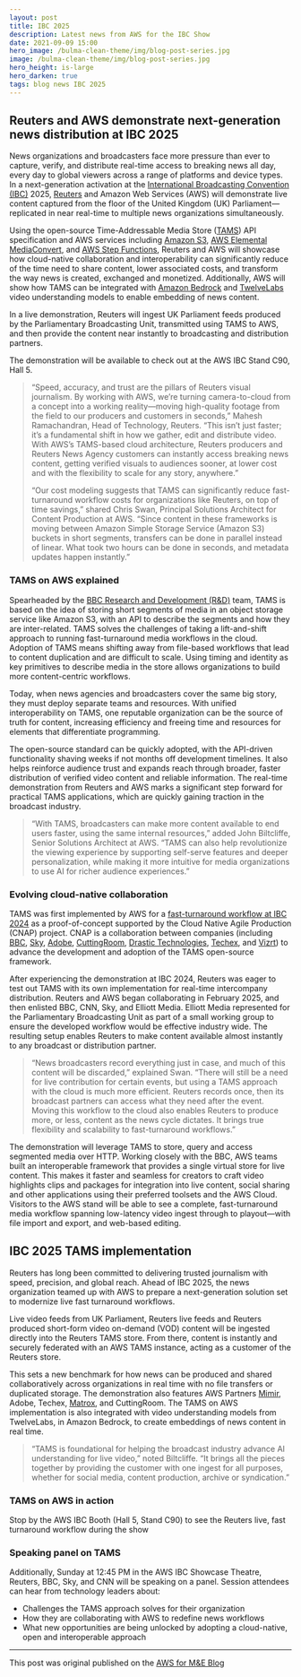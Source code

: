 ```yaml
---
layout: post
title: IBC 2025
description: Latest news from AWS for the IBC Show
date: 2021-09-09 15:00
hero_image: /bulma-clean-theme/img/blog-post-series.jpg
image: /bulma-clean-theme/img/blog-post-series.jpg
hero_height: is-large
hero_darken: true
tags: blog news IBC 2025
---
```


## Reuters and AWS demonstrate next-generation news distribution at IBC 2025

News organizations and broadcasters face more pressure than ever to capture, verify, and distribute real-time access to breaking news all day, every day to global viewers across a range of platforms and device types. In a next-generation activation at the [International Broadcasting Convention (IBC)](https://show.ibc.org/) 2025, [Reuters](https://www.reuters.com/) and Amazon Web Services (AWS) will demonstrate live content captured from the floor of the United Kingdom (UK) Parliament—replicated in near real-time to multiple news organizations simultaneously.

Using the open-source Time-Addressable Media Store ([TAMS](https://github.com/bbc/tams)) API specification and AWS services including [Amazon S3](https://aws.amazon.com/s3/), [AWS Elemental MediaConvert](https://aws.amazon.com/mediaconvert/), and [AWS Step Functions](https://aws.amazon.com/step-functions/), Reuters and AWS will showcase how cloud-native collaboration and interoperability can significantly reduce of the time need to share content, lower associated costs, and transform the way news is created, exchanged and monetized. Additionally, AWS will show how TAMS can be integrated with [Amazon Bedrock](https://aws.amazon.com/bedrock/) and [TwelveLabs](https://aws.amazon.com/bedrock/twelvelabs/) video understanding models to enable embedding of news content.

In a live demonstration, Reuters will ingest UK Parliament feeds produced by the Parliamentary Broadcasting Unit, transmitted using TAMS to AWS, and then provide the content near instantly to broadcasting and distribution partners.

The demonstration will be available to check out at the AWS IBC Stand C90, Hall 5.

>“Speed, accuracy, and trust are the pillars of Reuters visual journalism. By working with AWS, we’re turning camera-to-cloud from a concept into a working reality—moving high-quality footage from the field to our producers and customers in seconds,” Mahesh Ramachandran, Head of Technology, Reuters. “This isn’t just faster; it’s a fundamental shift in how we gather, edit and distribute video. With AWS’s TAMS-based cloud architecture, Reuters producers and Reuters News Agency customers can instantly access breaking news content, getting verified visuals to audiences sooner, at lower cost and with the flexibility to scale for any story, anywhere.”
>
>“Our cost modeling suggests that TAMS can significantly reduce fast-turnaround workflow costs for organizations like Reuters, on top of time savings,” shared Chris Swan, Principal Solutions Architect for Content Production at AWS. “Since content in these frameworks is moving between Amazon Simple Storage Service (Amazon S3) buckets in short segments, transfers can be done in parallel instead of linear. What took two hours can be done in seconds, and metadata updates happen instantly.”

### TAMS on AWS explained

Spearheaded by the [BBC Research and Development (R&D)](https://www.bbc.co.uk/rd) team, TAMS is based on the idea of storing short segments of media in an object storage service like Amazon S3, with an API to describe the segments and how they are inter-related. TAMS solves the challenges of taking a lift-and-shift approach to running fast-turnaround media workflows in the cloud. Adoption of TAMS means shifting away from file-based workflows that lead to content duplication and are difficult to scale. Using timing and identity as key primitives to describe media in the store allows organizations to build more content-centric workflows.

Today, when news agencies and broadcasters cover the same big story, they must deploy separate teams and resources. With unified interoperability on TAMS, one reputable organization can be the source of truth for content, increasing efficiency and freeing time and resources for elements that differentiate programming.

The open-source standard can be quickly adopted, with the API-driven functionality shaving weeks if not months off development timelines. It also helps reinforce audience trust and expands reach through broader, faster distribution of verified video content and reliable information. The real-time demonstration from Reuters and AWS marks a significant step forward for practical TAMS applications, which are quickly gaining traction in the broadcast industry.

>“With TAMS, broadcasters can make more content available to end users faster, using the same internal resources,” added John Biltcliffe, Senior Solutions Architect at AWS. “TAMS can also help revolutionize the viewing experience by supporting self-serve features and deeper personalization, while making it more intuitive for media organizations to use AI for richer audience experiences.”

### Evolving cloud-native collaboration

TAMS was first implemented by AWS for a [fast-turnaround workflow at IBC 2024](https://aws.amazon.com/blogs/media/aws-bbc-adobe-and-others-introduce-open-source-framework-for-fast-turnaround-media-workflows-at-ibc-2024/) as a proof-of-concept supported by the Cloud Native Agile Production (CNAP) project. CNAP is a collaboration between companies (including [BBC](https://www.bbc.com/), [Sky](https://www.sky.com/), [Adobe](https://www.adobe.com/), [CuttingRoom](https://www.cuttingroom.com/), [Drastic Technologies](https://www.drastic.tv/), [Techex](https://www.techex.co.uk/), and [Vizrt](https://www.vizrt.com/)) to advance the development and adoption of the TAMS open-source framework.

After experiencing the demonstration at IBC 2024, Reuters was eager to test out TAMS with its own implementation for real-time intercompany distribution. Reuters and AWS began collaborating in February 2025, and then enlisted BBC, CNN, Sky, and Elliott Media. Elliott Media represented for the Parliamentary Broadcasting Unit as part of a small working group to ensure the developed workflow would be effective industry wide. The resulting setup enables Reuters to make content available almost instantly to any broadcast or distribution partner.

>“News broadcasters record everything just in case, and much of this content will be discarded,” explained Swan. “There will still be a need for live contribution for certain events, but using a TAMS approach with the cloud is much more efficient. Reuters records once, then its broadcast partners can access what they need after the event. Moving this workflow to the cloud also enables Reuters to produce more, or less, content as the news cycle dictates. It brings true flexibility and scalability to fast-turnaround workflows.”

The demonstration will leverage TAMS to store, query and access segmented media over HTTP. Working closely with the BBC, AWS teams built an interoperable framework that provides a single virtual store for live content. This makes it faster and seamless for creators to craft video highlights clips and packages for integration into live content, social sharing and other applications using their preferred toolsets and the AWS Cloud. Visitors to the AWS stand will be able to see a complete, fast-turnaround media workflow spanning low-latency video ingest through to playout—with file import and export, and web-based editing.

## IBC 2025 TAMS implementation

Reuters has long been committed to delivering trusted journalism with speed, precision, and global reach. Ahead of IBC 2025, the news organization teamed up with AWS to prepare a next-generation solution set to modernize live fast turnaround workflows.

Live video feeds from UK Parliament, Reuters live feeds and Reuters produced short-form video on-demand (VOD) content will be ingested directly into the Reuters TAMS store. From there, content is instantly and securely federated with an AWS TAMS instance, acting as a customer of the Reuters store.

This sets a new benchmark for how news can be produced and shared collaboratively across organizations in real time with no file transfers or duplicated storage. The demonstration also features AWS Partners [Mimir](https://onemimir.com/), Adobe, Techex, [Matrox](https://video.matrox.com/en), and CuttingRoom. The TAMS on AWS implementation is also integrated with video understanding models from TwelveLabs, in Amazon Bedrock, to create embeddings of news content in real time.

>“TAMS is foundational for helping the broadcast industry advance AI understanding for live video,” noted Biltcliffe. “It brings all the pieces together by providing the customer with one ingest for all purposes, whether for social media, content production, archive or syndication.”

###  TAMS on AWS in action

Stop by the AWS IBC Booth (Hall 5, Stand C90) to see the Reuters live, fast turnaround workflow during the show

### Speaking panel on TAMS

Additionally, Sunday at 12:45 PM in the AWS IBC Showcase Theatre, Reuters, BBC, Sky, and CNN will be speaking on a panel. Session attendees can hear from technology leaders about:
- Challenges the TAMS approach solves for their organization
- How they are collaborating with AWS to redefine news workflows
- What new opportunities are being unlocked by adopting a cloud-native, open and interoperable approach

---

This post was original published on the [AWS for M&E Blog](https://aws.amazon.com/blogs/media/reuters-and-aws-demonstrate-next-generation-news-distribution-at-ibc-2025/)